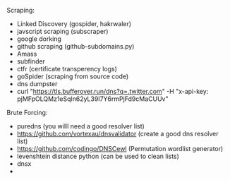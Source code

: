 Scraping:
  - Linked Discovery (gospider, hakrwaler)
  - javscript scraping (subscraper)
  - google dorking
  - github scraping (github-subdomains.py)
  - Amass
  - subfinder
  - ctfr (certificate transperency logs)
  - goSpider (scraping from source code)
  - dns dumpster
  - curl "https://tls.bufferover.run/dns?q=.twitter.com" -H "x-api-key: pjMFpOLQMz1eSqln62yL39I7Y6rmPjFd9cMaCUUv"


Brute Forcing:
  - puredns (you willl need a good resolver list)
  - https://github.com/vortexau/dnsvalidator (create a good dns resolver list)
  - https://github.com/codingo/DNSCewl (Permutation wordlist generator)
  - levenshtein distance python (can be used to clean lists)
  - dnsx
  - 
